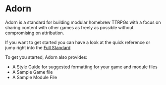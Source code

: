 # Adorn
Adorn is a standard for building modular homebrew TTRPGs with a focus on sharing content with other games as freely as possible without compromising on attribution.

If you want to get started you can have a look at the quick reference or jump right into the [Full Standard](https://github.com/DeMystic/Adorn/blob/main/adorn_format_standard.md)

To get you started, Adorn also provides:
- A Style Guide for suggested formatting for your game and module files 
- A Sample Game file
- A Sample Module File  
